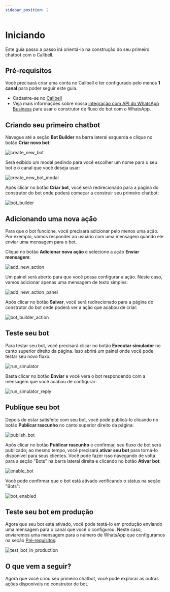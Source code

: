 ```yaml
---
sidebar_position: 2
---
```


# Iniciando

Este guia passo a passo irá orientá-lo na construção do seu primeiro chatbot com o Callbell.

## Pré-requisitos

Você precisará criar uma conta no Callbell e ter configurado pelo menos **1 canal** para poder seguir este guia.

- Cadastre-se no [Callbell](https://dash.callbell.eu/users/sign_up)
- Veja mais informações sobre nossa [integração com API do WhatsApp Business](https://callbellsupport.zendesk.com/hc/en-us/articles/360007805898-How-to-integrate-WhatsApp-into-Callbell-through-the-WhatsApp-Business-APIs) para usar o construtor de fluxo do bot com o WhatsApp.

## Criando seu primeiro chatbot

Navegue até a seção **Bot Builder** na barra lateral esquerda e clique no botão **Criar novo bot**:

![create_new_bot](./assets/create_new_bot.png)

Será exibido um modal pedindo para você escolher um nome para o seu bot e o canal que você deseja usar:

![create_new_bot_modal](./assets/create_new_bot_modal.png)

Após clicar no botão **Criar bot**, você será redirecionado para a página do construtor do bot onde poderá começar a construir seu primeiro chatbot:

![bot_builder](./assets/bot_builder.png)

## Adicionando uma nova ação

Para que o bot funcione, você precisará adicionar pelo menos uma ação. Por exemplo, vamos responder ao usuário com uma mensagem quando ele enviar uma mensagem para o bot.

Clique no botão **Adicionar nova ação** e selecione a ação **Enviar mensagem**:

![add_new_action](./assets/add_new_action.png)

Um painel será aberto para que você possa configurar a ação. Neste caso, vamos adicionar apenas uma mensagem de texto simples:

![add_new_action_panel](./assets/add_new_action_panel.png)

Após clicar no botão **Salvar**, você será redirecionado para a página do construtor do bot onde poderá ver a ação que acabou de criar:

![bot_builder_action](./assets/bot_builder_action.png)

## Teste seu bot

Para testar seu bot, você precisará clicar no botão **Executar simulador** no canto superior direito da página. Isso abrirá um painel onde você pode testar seu novo fluxo:

![run_simulator](./assets/run_simulator.png)

Basta clicar no botão **Enviar** e você verá o bot respondendo com a mensagem que você acabou de configurar:

![run_simulator_reply](./assets/run_simulator_reply.png)

## Publique seu bot

Depois de estar satisfeito com seu bot, você pode publicá-lo clicando no botão **Publicar rascunho** no canto superior direito da página:

![publish_bot](./assets/publish_bot.png)

Após clicar no botão **Publicar rascunho** e confirmar, seu fluxo de bot será publicado; ao mesmo tempo, você precisará **ativar seu bot** para torná-lo disponível para seus clientes. Você pode fazer isso navegando de volta para a seção "Bots" na barra lateral direita e clicando no botão **Ativar bot**:

![enable_bot](./assets/enable_bot.png)

Você pode confirmar que o bot está ativado verificando o status na seção "Bots":

![bot_enabled](./assets/bot_enabled.png)

## Teste seu bot em produção

Agora que seu bot está ativado, você pode testá-lo em produção enviando uma mensagem para o canal que você o configurou. Neste caso, enviaremos uma mensagem para o número de WhatsApp que configuramos na seção [Pré-requisitos](#prerequisites):

![test_bot_in_production](./assets/test_bot_in_production.gif)

## O que vem a seguir?

Agora que você criou seu primeiro chatbot, você pode explorar as outras ações disponíveis no construtor de bot.